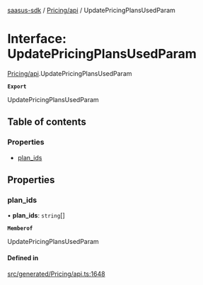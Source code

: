 [saasus-sdk](../README.md) / [Pricing/api](../modules/Pricing_api.md) / UpdatePricingPlansUsedParam

# Interface: UpdatePricingPlansUsedParam

[Pricing/api](../modules/Pricing_api.md).UpdatePricingPlansUsedParam

**`Export`**

UpdatePricingPlansUsedParam

## Table of contents

### Properties

- [plan\_ids](Pricing_api.UpdatePricingPlansUsedParam.md#plan_ids)

## Properties

### plan\_ids

• **plan\_ids**: `string`[]

**`Memberof`**

UpdatePricingPlansUsedParam

#### Defined in

[src/generated/Pricing/api.ts:1648](https://github.com/saasus-platform/saasus-sdk-javascript/blob/09ef427/src/generated/Pricing/api.ts#L1648)
